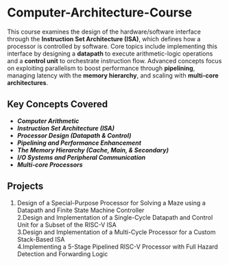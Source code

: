# Computer-Architecture-Course

This course examines the design of the hardware/software interface through the **Instruction Set Architecture (ISA)**, which defines how a processor is controlled by software. Core topics include implementing this interface by designing a **datapath** to execute arithmetic-logic operations and a **control unit** to orchestrate instruction flow. Advanced concepts focus on exploiting parallelism to boost performance through **pipelining**, managing latency with the **memory hierarchy**, and scaling with **multi-core architectures**.


## Key Concepts Covered 

* **_Computer Arithmetic_**
* **_Instruction Set Architecture (ISA)_**
* **_Processor Design (Datapath & Control)_**
* **_Pipelining and Performance Enhancement_**
* **_The Memory Hierarchy (Cache, Main, & Secondary)_**
* **_I/O Systems and Peripheral Communication_**
* **_Multi-core Processors_**


## Projects

1. Design of a Special-Purpose Processor for Solving a Maze using a Datapath and Finite State Machine Controller  
2.Design and Implementation of a Single-Cycle Datapath and Control Unit for a Subset of the RISC-V ISA  
3.Design and Implementation of a Multi-Cycle Processor for a Custom Stack-Based ISA  
4.Implementing a 5-Stage Pipelined RISC-V Processor with Full Hazard Detection and Forwarding Logic  
